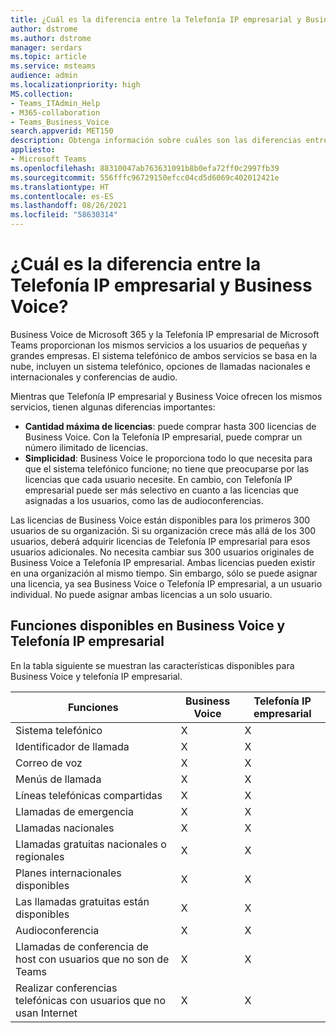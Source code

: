 ```yaml
---
title: ¿Cuál es la diferencia entre la Telefonía IP empresarial y Business Voice?
author: dstrome
ms.author: dstrome
manager: serdars
ms.topic: article
ms.service: msteams
audience: admin
ms.localizationpriority: high
MS.collection:
- Teams_ITAdmin_Help
- M365-collaboration
- Teams_Business_Voice
search.appverid: MET150
description: Obtenga información sobre cuáles son las diferencias entre Microsoft 365 Enterprise Voice y Business Voice.
appliesto:
- Microsoft Teams
ms.openlocfilehash: 88310047ab763631091b8b0efa72ff0c2997fb39
ms.sourcegitcommit: 556fffc96729150efcc04cd5d6069c402012421e
ms.translationtype: HT
ms.contentlocale: es-ES
ms.lasthandoff: 08/26/2021
ms.locfileid: "58630314"
---
```

# <a name="whats-the-difference-between-business-voice-and-enterprise-voice"></a>¿Cuál es la diferencia entre la Telefonía IP empresarial y Business Voice?

Business Voice de Microsoft 365 y la Telefonía IP empresarial de Microsoft Teams proporcionan los mismos servicios a los usuarios de pequeñas y grandes empresas. El sistema telefónico de ambos servicios se basa en la nube, incluyen un sistema telefónico, opciones de llamadas nacionales e internacionales y conferencias de audio.

Mientras que Telefonía IP empresarial y Business Voice ofrecen los mismos servicios, tienen algunas diferencias importantes:

- **Cantidad máxima de licencias**: puede comprar hasta 300 licencias de Business Voice. Con la Telefonía IP empresarial, puede comprar un número ilimitado de licencias.
- **Simplicidad**: Business Voice le proporciona todo lo que necesita para que el sistema telefónico funcione; no tiene que preocuparse por las licencias que cada usuario necesite. En cambio, con Telefonía IP empresarial puede ser más selectivo en cuanto a las licencias que asignadas a los usuarios, como las de audioconferencias.

Las licencias de Business Voice están disponibles para los primeros 300 usuarios de su organización. Si su organización crece más allá de los 300 usuarios, deberá adquirir licencias de Telefonía IP empresarial para esos usuarios adicionales. No necesita cambiar sus 300 usuarios originales de Business Voice a Telefonía IP empresarial. Ambas licencias pueden existir en una organización al mismo tiempo. Sin embargo, sólo se puede asignar una licencia, ya sea Business Voice o Telefonía IP empresarial, a un usuario individual. No puede asignar ambas licencias a un solo usuario.

## <a name="features-available-in-business-voice-and-enterprise-voice"></a>Funciones disponibles en Business Voice y Telefonía IP empresarial

En la tabla siguiente se muestran las características disponibles para Business Voice y telefonía IP empresarial.

| Funciones                                      | Business Voice | Telefonía IP empresarial |
|-----------------------------------------------|----------------|------------------|
| Sistema telefónico                                  | X              | X                |
| Identificador de llamada                                     | X              | X                |
| Correo de voz                                    | X              | X                |
| Menús de llamada                                    | X              | X                |
| Líneas telefónicas compartidas                            | X              | X                |
| Llamadas de emergencia                             | X              | X                |
| Llamadas nacionales                              | X              | X                |
| Llamadas gratuitas nacionales o regionales           | X              | X                |
| Planes internacionales disponibles                 | X              | X                |
| Las llamadas gratuitas están disponibles                   | X              | X                |
| Audioconferencia                            | X              | X                |
| Llamadas de conferencia de host con usuarios que no son de Teams    | X              | X                |
| Realizar conferencias telefónicas con usuarios que no usan Internet | X              | X                |
